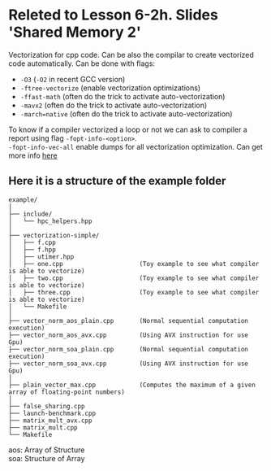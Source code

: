 # Releted to Lesson 6-2h. Slides 'Shared Memory 2'
Vectorization for cpp code. Can be also the compilar to create vectorized code automatically. Can be done with flags:
- `-O3` (`-O2` in recent GCC version)
- `-ftree-vectorize` (enable vectorization optimizations)
- `-ffast-math` (often do the trick to activate auto-vectorization)
- `-mavx2` (often do the trick to activate auto-vectorization)
- `-march=native` (often do the trick to activate auto-vectorization)

To know if a compiler vectorized a loop or not we can ask to compiler a report using flag `-fopt-info-<option>`.  
`-fopt-info-vec-all` enable dumps for all vectorization optimization. Can get more info [here](https://gcc.gnu.org/onlinedocs/gcc/Developer-Options.html#index-fopt-info)

## Here it is a structure of the example folder
```
example/
│
├── include/
│   └── hpc_helpers.hpp
│
├── vectorization-simple/
│   ├── f.cpp
│   ├── f.hpp
│   ├── utimer.hpp
│   ├── one.cpp                     (Toy example to see what compiler is able to vectorize)
│   ├── two.cpp                     (Toy example to see what compiler is able to vectorize)
│   ├── three.cpp                   (Toy example to see what compiler is able to vectorize)
│   └── Makefile
│
├── vector_norm_aos_plain.cpp       (Normal sequential computation execution)
├── vector_norm_aos_avx.cpp         (Using AVX instruction for use Gpu)
├── vector_norm_soa_plain.cpp       (Normal sequential computation execution)
├── vector_norm_soa_avx.cpp         (Using AVX instruction for use Gpu)
│
├── plain_vector_max.cpp            (Computes the maximum of a given array of floating-point numbers)
│
├── false_sharing.cpp
├── launch-benchmark.cpp
├── matrix_mult_avx.cpp
├── matrix_mult.cpp
└── Makefile
```
aos: Array of Structure  
soa: Structure of Array  
